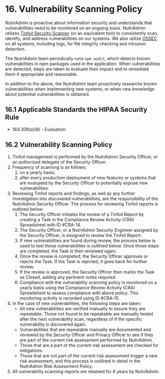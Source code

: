 # 16. Vulnerability Scanning Policy

NutriAdmin is proactive about information security and understands that vulnerabilities need to be monitored on an ongoing basis. NutriAdmin utilizes [Tinfoil Security Scanner](https://www.tinfoilsecurity.com/) (or an equivalent tool) to consistently scan, identify, and address vulnerabilities on our systems. We also utilize [OSSEC](https://ossec.github.io/) on all systems, including logs, for file integrity checking and intrusion detection.

The NutriAdmin team periodically runs `npm audit`, which detects known vulnerabilities in npm packages used in the application. When vulnerabilities are detected, steps are taken to evaluate their impact and to remediate them if appropriate and reasonable.

In addition to the above, the NutriAdmin team proactively researchs known vulnerabilities when implementing new systems, or when new knowledge about potential vulnerabilities is obtained.

## 16.1 Applicable Standards the HIPAA Security Rule

* 164.308(a)(8) - Evaluation

## 16.2 Vulnerability Scanning Policy

1. Tinfoil management is performed by the NutriAdmin Security Officer, or an authorized delegate of the Security Officer.
2. Frequency of scanning is as follows:
    1. on a yearly basis;
    2. after every production deployment of new features or systems that are evaluated by the Security Officer to potentially expose new vulnerabilities.
3. Reviewing Tinfoil reports and findings, as well as any further investigation into discovered vulnerabilities, are the responsibility of the NutriAdmin Security Officer. The process for reviewing Tinfoil reports is outlined below:
    1. The Security Officer initiates the review of a Tinfoil Report by creating a Task in the Compliance Review Activity (CRA) Spreadsheet with ID #CRA-14.
    2. The Security Officer, or a NutriAdmin Security Engineer assigned by the Security Officer, is assigned to review the Tinfoil Report.
    3. If new vulnerabilities are found during review, the process below is used to test those vulnerabilities is outlined below. Once those steps are completed, the Task is then reviewed again.
    4. Once the review is completed, the Security Officer approves or rejects the Task. If the Task is rejected, it goes back for further review.
    5. If the review is approved, the Security Officer then marks the Task as Closed, adding any pertinent notes required.
    6. Compliance with the vulnerability scanning policy is monitored on a yearly basis using the Compliance Review Activity (CRA) Spreadsheet to assess compliance with above policy. This monitoring activity is recorded using ID #CRA-15.
4. In the case of new vulnerabilities, the following steps are taken:
    * All new vulnerabilities are verified manually to assure they are repeatable. Those not found to be repeatable are manually tested after the next vulnerability scan, regardless of if the specific vulnerability is discovered again.
    * Vulnerabilities that are repeatable manually are documented and reviewed by the Security Officer and Privacy Officer to see if they are part of the current risk assessment performed by NutriAdmin.
    * Those that are a part of the current risk assessment are checked for mitigations.
    * Those that are not part of the current risk assessment trigger a new risk assessment, and this process is outlined in detail in the NutriAdmin Risk Assessment Policy.
5. All vulnerability scanning reports are retained for 6 years by NutriAdmin.

